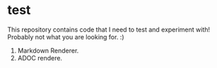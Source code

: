 # test
This repository contains code that I need to test and experiment with! Probably not what you are looking for. :)

1. Markdown Renderer.
2. ADOC rendere.
